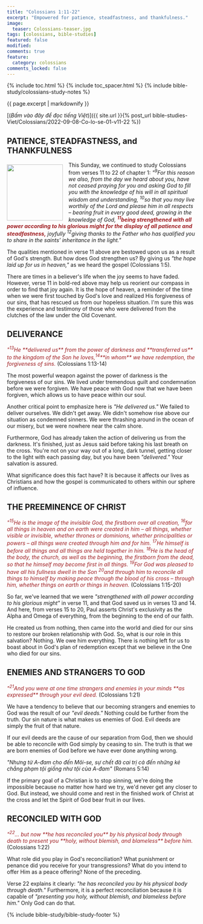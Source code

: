```yaml
---
title: "Colossians 1:11-22"
excerpt: "Empowered for patience, steadfastness, and thankfulness."
image:
  teaser: Colossians-teaser.jpg
tags: [colossians, bible-studies]
featured: false
modified:
comments: true
feature:
  category: colossians
comments_locked: false
---
```


{% include toc.html %}
{% include toc_spacer.html %}
{% include bible-study/colossians-study-notes %}

{{ page.excerpt | markdownify }}

[(<em>Bấm vào đây để đọc tiếng Việt</em>)]({{ site.url }}{% post_url bible-studies-Viet/Colossians/2022-09-08-Co-lo-se-01-v11-22 %})

## PATIENCE, STEADFASTNESS, and THANKFULNESS

<div>
<p>
<img alt src="{{ site.url }}/assets/images/Colossians-teaser.jpg" style="border: 0px none; margin: 7px 15px 0px 0px; max-width: 100%; height: 148px; padding: 0px; float: left;">
This Sunday, we continued to study Colossians from verses 11 to 22 of chapter 1: 
<i>"<sup>9</sup>For this reason we also, from the day we heard about you, have not ceased praying for you and asking God to fill you with the knowledge of his will in all spiritual wisdom and understanding, <sup>10</sup>so that you may live worthily of the Lord and please him in all respects – bearing fruit in every good deed, growing in the knowledge of God, <strong><span style="color: rgb(159, 29, 33);"><sup>11</sup>being strengthened with all power according to his glorious might for the display of all patience and steadfastness,</span></strong> joyfully <sup>12</sup>giving thanks to the Father who has qualified you to share in the saints’ inheritance in the light."</i>
</p>
</div>

The qualities mentioned in verse 11 above are bestowed upon us as a result of God's strength. But how does God strengthen us? By giving us *"the hope laid up for us in heaven,"* as we heard the gospel (Colossians 1:5).

There are times in a believer's life when the joy seems to have faded.  However, verse 11 in bold-red above may help us reorient our compass in order to find that joy again. It is the hope of heaven, a reminder of the time when we were first touched by God's love and realized His forgiveness of our sins, that has rescued us from our hopeless situation. I'm sure this was the experience and testimony of those who were delivered from the clutches of the law under the Old Covenant.

## DELIVERANCE

<span style="color: rgb(159, 29, 33);">
<i>"<sup>13</sup>He **delivered us** from the power of darkness and **transferred us** to the kingdom of the Son he loves,<sup>14</sup>**in whom** we have redemption, the forgiveness of sins.</i></span> (Colossians 1:13-14)

The most powerful weapon against the power of darkness is the forgiveness of our sins. We lived under tremendous guilt and condemnation before we were forgiven. We have peace with God now that we have been forgiven, which allows us to have peace within our soul.

Another critical point to emphasize here is *"He delivered us."* We failed to deliver ourselves. We didn't get away. We didn't somehow rise above our situation as condemned sinners. We were thrashing around in the ocean of our misery, but we were nowhere near the calm shore.

Furthermore, God has already taken the action of delivering us from the darkness. It's finished, just as Jesus said before taking his last breath on the cross. You're not on your way out of a long, dark tunnel, getting closer to the light with each passing day, but you have been *"delivered."* Your salvation is assured.

What significance does this fact have? It is because it affects our lives as Christians and how the gospel is communicated to others within our sphere of influence.

## THE PREEMINENCE OF CHRIST

<span style="color: rgb(159, 29, 33);">
<i>"<sup>15</sup>He is the image of the invisible God, the firstborn over all creation, <sup>16</sup>for all things in heaven and on earth were created in him – all things, whether visible or invisible, whether thrones or dominions, whether principalities or powers – all things were created through him and for him. <sup>17</sup>He himself is before all things and all things are held together in him. <sup>18</sup>He is the head of the body, the church, as well as the beginning, the firstborn from the dead, so that he himself may become first in all things. <sup>19</sup>For God was pleased to have all his fullness dwell in the Son <sup>20</sup>and through him to reconcile all things to himself by making peace through the blood of his cross – through him, whether things on earth or things in heaven.</i></span> (Colossians 1:15-20)

So far, we've learned that we were *"strengthened with all power according to his glorious might"*  in verse 11, and that God saved us in verses 13 and 14. And here, from verses 15 to 20, Paul asserts Christ's exclusivity as the Alpha and Omega of everything, from the beginning to the end of our faith.

He created us from nothing, then came into the world and died for our sins to restore our broken relationship with God. So, what is our role in this salvation? Nothing. We owe him everything. There is nothing left for us to boast about in God's plan of redemption except that we believe in the One who died for our sins.

## ENEMIES AND STRANGERS TO GOD

<span style="color: rgb(159, 29, 33);">
<i>"<sup>21</sup>And you were at one time strangers and enemies in your minds **as expressed** through your evil deed.</i></span> (Colossians 1:21)

We have a tendency to believe that our becoming strangers and enemies to God was the result of our *"evil deeds."*  Nothing could be further from the truth. Our sin nature is what makes us enemies of God. Evil deeds are simply the fruit of that nature.

If our evil deeds are the cause of our separation from God, then we should be able to reconcile with God simply by ceasing to sin. The truth is that we are born enemies of God before we have ever done anything wrong.

*"Nhưng từ A-đam cho đến Môi-se, sự chết đã cai trị cả đến những kẻ chẳng phạm tội giống như tội của A-đam"* (Romans 5:14)

If the primary goal of a Christian is to stop sinning, we're doing the impossible because no matter how hard we try, we'd never get any closer to God. But instead, we should come and rest in the finished work of Christ at the cross and let the Spirit of God bear fruit in our lives.

## RECONCILED WITH GOD

<span style="color: rgb(159, 29, 33);">
<i>"<sup>22</sup>... but now **he has reconciled you** by his physical body through death to present you **holy, without blemish, and blameless** before him.</i></span> (Colossians 1:22)

What role did you play in God's reconciliation? What punishment or penance did you receive for your transgressions? What do you intend to offer Him as a peace offering? None of the preceding.

Verse 22 explains it clearly: *"he has reconciled you by his physical body through death."* Furthermore, it is a perfect reconciliation because it is capable of *"presenting you holy, without blemish, and blameless before him."* Only God can do that.

{% include bible-study/bible-study-footer %}

